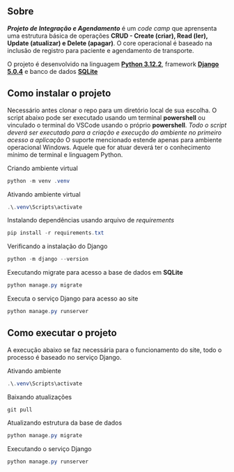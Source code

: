## Sobre
***Projeto de Integração e Agendamento*** é um *code camp* que aprensenta uma estrutura básica de operações **CRUD - Create (criar), Read (ler), Update (atualizar) e Delete (apagar)**. O core operacional é baseado na inclusão de registro para paciente e agendamento de transporte. 

O projeto é desenvolvido na linguagem [**Python 3.12.2**](https://www.python.org/downloads/release/python-3122/),  framework [**Django 5.0.4**](https://docs.djangoproject.com/en/5.0/releases/5.0.4/) e banco de dados [**SQLite**](https://www.sqlite.org/)

## Como instalar o projeto
    
Necessário antes clonar o repo para um diretório local de sua escolha. O script abaixo pode ser executado usando um terminal **powershell** ou vinculado o terminal do VSCode usando o próprio **powershell**. *Todo o script deverá ser executado para a criação e execução do ambiente no primeiro acesso a aplicação* O suporte mencionado estende apenas para ambiente operacional Windows. Aquele que for atuar deverá ter o conhecimento mínimo de terminal e linguagem Python.

Criando ambiente virtual
```powershell
python -m venv .venv
```
Ativando ambiente virtual
```powershell
.\.venv\Scripts\activate
```
Instalando dependências usando arquivo de *requirements*
```powershell
pip install -r requirements.txt
```
Verificando a instalação do Django
```powershell
python -m django --version
```
Executando migrate para acesso a base de dados em **SQLite**
```powershell
python manage.py migrate
```
Executa o serviço Django para acesso ao site
```powershell
python manage.py runserver
```

## Como executar o projeto
A execução abaixo se faz necessária para o funcionamento do site, todo o processo é baseado no serviço Django.

Ativando ambiente
```powershell
.\.venv\Scripts\activate 
```
Baixando atualizações
```powershell
git pull
```
Atualizando estrutura da base de dados
```powershell
python manage.py migrate
```
Executando o serviço Django
```powershell
python manage.py runserver
```


